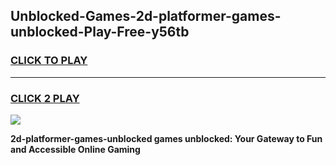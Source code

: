 
## Unblocked-Games-2d-platformer-games-unblocked-Play-Free-y56tb
<h3>
<a href="https://premium76.site?title=2d-platformer-games-unblocked&ref=15A">CLICK TO PLAY</a></h3>
<hr>

<h3>
<a href="https://premium76.site?title=2d-platformer-games-unblocked&ref=15A">CLICK 2 PLAY</a>
  
</h3>

<a href="https://premium76.site?title=2d-platformer-games-unblocked&ref=15A"><img src="https://clearcache.store/games.png"></a>


**2d-platformer-games-unblocked games unblocked: Your Gateway to Fun and Accessible Online Gaming**
